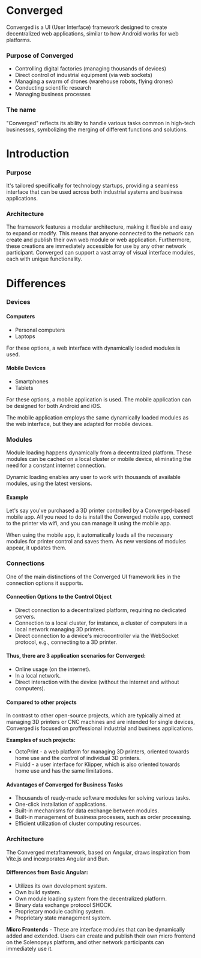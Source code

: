 
# Converged

Converged is a UI (User Interface) framework designed to create decentralized web applications, similar to how Android
works for web platforms.

### Purpose of Converged

- Controlling digital factories (managing thousands
  of devices)
- Direct control of industrial equipment (via web sockets)
- Managing a swarm of drones (warehouse robots, flying drones)
- Conducting scientific research
- Managing business processes


### The name 
"Converged" reflects its ability to handle various tasks common in high-tech businesses, symbolizing the merging of different functions and solutions.


# Introduction



### Purpose

It's tailored specifically for technology startups, providing a seamless interface that can be
used across both industrial systems and business applications. 


### Architecture
The framework features a modular architecture, making it flexible and easy to expand or modify. This means that anyone
connected to the network can create and publish their own web module or web application. Furthermore, these creations
are immediately accessible for use by any other network participant. Converged can support a vast array of visual interface
modules, each with unique functionality.



# Differences 

### Devices

#### Computers

- Personal computers
- Laptops

For these options, a web interface with dynamically loaded modules is used.

#### Mobile Devices
- Smartphones
- Tablets

For these options, a mobile application is used. The mobile application can be designed for both Android and iOS.

The mobile application employs the same dynamically loaded modules as the web interface, but they are adapted for mobile
devices.


### Modules

Module loading happens dynamically from a decentralized platform. These modules can be cached on a local cluster or
mobile device, eliminating the need for a constant internet connection.

Dynamic loading enables any user to work with thousands of available modules, using the latest versions.

#### Example

Let's say you've purchased a 3D printer controlled by a Converged-based mobile app. All you need to do is install the
Converged mobile app, connect to the printer via wifi, and you can manage it using the mobile app.

When using the mobile app, it automatically loads all the necessary modules for printer control and saves them. As new
versions of modules appear, it updates them.


### Connections

One of the main distinctions of the Converged UI framework lies in the connection options it supports.

#### Connection Options to the Control Object
- Direct connection to a decentralized platform, requiring no dedicated servers.
- Connection to a local cluster, for instance, a cluster of computers in a local network managing 3D printers.
- Direct connection to a device's microcontroller via the WebSocket protocol, e.g., connecting to a 3D printer.

#### Thus, there are 3 application scenarios for Converged:
- Online usage (on the internet).
- In a local network.
- Direct interaction with the device (without the internet and without computers).


#### Compared to other projects

In contrast to other open-source projects, which are typically aimed at managing 3D printers or CNC machines and are intended for single devices, Converged is focused on proffessional industrial and business applications.

**Examples of such projects:**
- OctoPrint - a web platform for managing 3D printers, oriented towards home use and the control of individual 3D printers.
- Fluidd - a user interface for Klipper, which is also oriented towards home use and has the same limitations.




#### Advantages of Converged for Business Tasks
- Thousands of ready-made software modules for solving various tasks.
- One-click installation of applications.
- Built-in mechanisms for data exchange between modules.
- Built-in management of business processes, such as order processing.
- Efficient utilization of cluster computing resources.


### Architecture

The Converged metaframework, based on Angular, draws inspiration from Vite.js and incorporates Angular and Bun.

#### Differences from Basic Angular:

- Utilizes its own development system.
- Own build system.
- Own module loading system from the decentralized platform.
- Binary data exchange protocol SHOCK.
- Proprietary module caching system.
- Proprietary state management system.

**Micro Frontends** - These are interface modules that can be dynamically added and extended. Users can create and
publish their own micro frontend on the Solenopsys platform, and other network participants can immediately use it.

